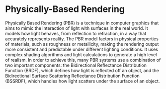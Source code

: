 # Physically-Based Rendering

Physically Based Rendering (PBR) is a technique in computer graphics that aims to mimic the interaction of light with surfaces in the real world. It models how light behaves, from reflection to refraction, in a way that accurately represents reality. The PBR model factors in physical properties of materials, such as roughness or metallicity, making the rendering output more consistent and predictable under different lighting conditions. It uses complex shading algorithms and light calculations to generate a high level of realism. In order to achieve this, many PBR systems use a combination of two important components: the Bidirectional Reflectance Distribution Function (BRDF), which defines how light is reflected off an object, and the Bidirectional Surface Scattering Reflectance Distribution Function (BSSRDF), which handles how light scatters under the surface of an object.